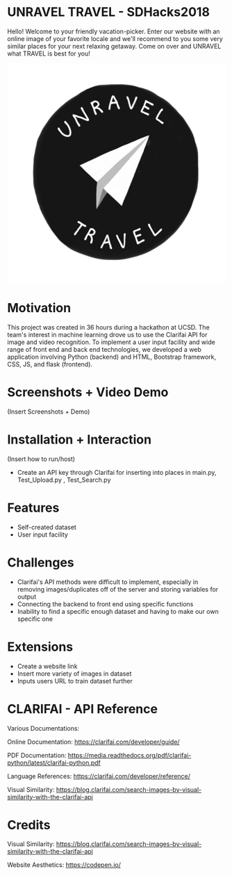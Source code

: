 # UNRAVEL TRAVEL - SDHacks2018

Hello!
Welcome to your friendly vacation-picker. Enter our website with an online image of your favorite locale and we'll recommend to you some very similar places for your next relaxing getaway. Come on over and UNRAVEL what TRAVEL is best for you!

![logo](UTlogo.png)

# Motivation
This project was created in 36 hours during a hackathon at UCSD. The team's interest in machine learning drove us to use the Clarifai API for image and video recognition. To implement a user input facility and wide range of front end and back end technologies, we developed a web application involving Python (backend) and  HTML, Bootstrap framework, CSS, JS, and flask (frontend).

# Screenshots + Video Demo
(Insert Screenshots + Demo)

# Installation + Interaction
(Insert how to run/host)
- Create an API key through Clarifai for inserting into places in main.py, Test_Upload.py , Test_Search.py

# Features 
- Self-created dataset
- User input facility

# Challenges
- Clarifai's API methods were difficult to implement, especially in removing images/duplicates off of the server and storing variables for output
- Connecting the backend to front end using specific functions
- Inability to find a specific enough dataset and having to make our own specific one

# Extensions
- Create a website link
- Insert more variety of images in dataset
- Inputs users URL to train dataset further

# CLARIFAI - API Reference
Various Documentations:

Online Documentation:
https://clarifai.com/developer/guide/

PDF Documentation:
https://media.readthedocs.org/pdf/clarifai-python/latest/clarifai-python.pdf

Language References:
https://clarifai.com/developer/reference/

Visual Similarity:
https://blog.clarifai.com/search-images-by-visual-similarity-with-the-clarifai-api

# Credits
Visual Similarity:
https://blog.clarifai.com/search-images-by-visual-similarity-with-the-clarifai-api

Website Aesthetics:
https://codepen.io/
